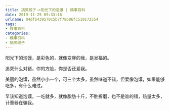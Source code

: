 ```yaml
---
title: 搞笑段子->阳光下的泡馍 | 糗事百科
date: 2019-11-25 09:33:16
urlname: 04dfb439570c5b7f78b06fc510172554
tags: 
- 糗事百科
categories:
- 糗事百科
- 搞笑段子
---
```

阳光下的泡馍，是彩色的，就像变胖的我，是发福的。

追究什么对错，你的方脸，你是否还爱我。

美丽的泡馍，虽然小小一个，可三个太多，虽然味道不错，但爱像泡馍，如果能够吃多，有什么难过。

早该知道泡馍，一吃就多，就像脂肪十斤，不胜折磨，也不是谁的错，热量太多，计重器在骗我。


